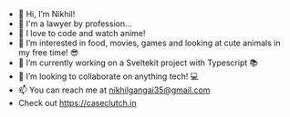 - 👋 Hi, I’m Nikhil!
- 💪 I'm a lawyer by profession...
- 🤩 I love to code and watch anime!
- 👀 I’m interested in food, movies, games and looking at cute animals in my free time! 😎
- 🌱 I’m currently working on a Sveltekit project with Typescript 📚
- 💞️ I’m looking to collaborate on anything tech! 💻
- 📫 You can reach me at nikhilgangai35@gmail.com
- Check out https://caseclutch.in 

<!---
regrettablemouse136/regrettablemouse136 is a ✨ special ✨ repository because its `README.md` (this file) appears on your GitHub profile.
You can click the Preview link to take a look at your changes.
--->
